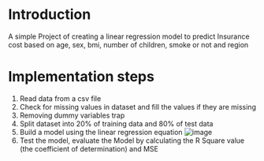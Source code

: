# Introduction
A simple Project of creating a linear regression model to predict Insurance cost based on age, sex, bmi, number of children, smoke or not and region

# Implementation steps 

1. Read data from a csv file
2. Check for missing values in dataset and fill the values if they are missing
3. Removing dummy variables trap
4. Split dataset into 20% of training data and 80% of test data
5. Build a model using the linear regression equation
   ![image](https://github.com/ngca1011/insurance-forecasting-linear-regression/assets/113590257/0b0bae1f-5da2-4e83-94f1-95002976cdd5)
6. Test the model, evaluate the Model by calculating the R Square value (the coefficient of determination) and MSE
